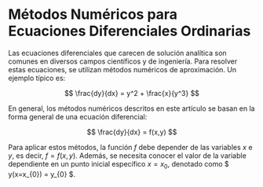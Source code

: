 # Métodos Numéricos para Ecuaciones Diferenciales Ordinarias

Las ecuaciones diferenciales que carecen de solución analítica son comunes en diversos campos científicos y de ingeniería. Para resolver estas ecuaciones, se utilizan métodos numéricos de aproximación. Un ejemplo típico es:

$$ \frac{dy}{dx} = y^2 + \frac{x}{y^3} $$

En general, los métodos numéricos descritos en este artículo se basan en la forma general de una ecuación diferencial:

$$ \frac{dy}{dx} = f(x,y) $$

Para aplicar estos métodos, la función $f$ debe depender de las variables $x$ e $y$, es decir, $f = f(x,y)$. Además, se necesita conocer el valor de la variable dependiente en un punto inicial específico $x = x_{0}$, denotado como $ y(x=x_{0}) = y_{0} $.



